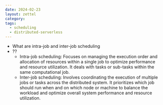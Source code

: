```yaml
---
date: 2024-02-23
layout: zettel
category: 
tags:
  - scheduling
  - distributed-serverless
---
```

- What are intra-job and inter-job scheduling 
- ??
	- Intra-job scheduling: Focuses on managing the execution order and allocation of resources within a single job to optimize performance and resource utilization. It deals with tasks or sub-tasks within the same computational job.
	- Inter-job scheduling: Involves coordinating the execution of multiple jobs or tasks across the distributed system. It prioritizes which job should run when and on which node or machine to balance the workload and optimize overall system performance and resource utilization.